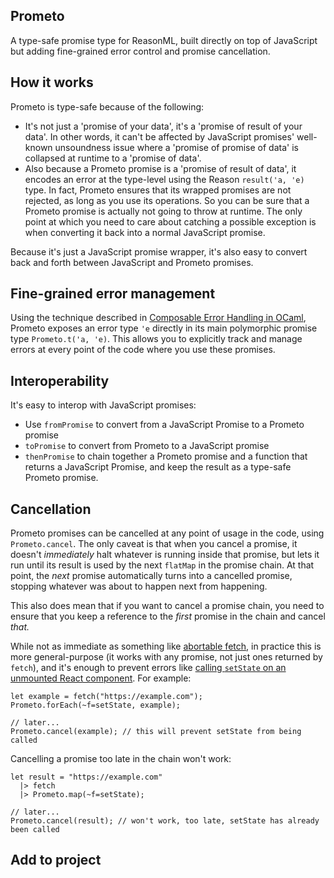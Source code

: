 ## Prometo

A type-safe promise type for ReasonML, built directly on top of
JavaScript but adding fine-grained error control and promise
cancellation.

## How it works

Prometo is type-safe because of the following:

- It's not just a 'promise of your data', it's a 'promise of result of
  your data'. In other words, it can't be affected by JavaScript
  promises' well-known unsoundness issue where a 'promise of promise of
  data' is collapsed at runtime to a 'promise of data'.
- Also because a Prometo promise is a 'promise of result of data', it
  encodes an error at the type-level using the Reason `result('a, 'e)`
  type. In fact, Prometo ensures that its wrapped promises are not
  rejected, as long as you use its operations. So you can be sure that a
  Prometo promise is actually not going to throw at runtime. The only
  point at which you need to care about catching a possible exception is
  when converting it back into a normal JavaScript promise.

Because it's just a JavaScript promise wrapper, it's also easy to
convert back and forth between JavaScript and Prometo promises.

## Fine-grained error management

Using the technique described in
[Composable Error Handling in OCaml](https://keleshev.com/composable-error-handling-in-ocaml),
Prometo exposes an error type `'e` directly in its main polymorphic
promise type `Prometo.t('a, 'e)`. This allows you to explicitly track
and manage errors at every point of the code where you use these
promises.

## Interoperability

It's easy to interop with JavaScript promises:

- Use `fromPromise` to convert from a JavaScript Promise to a Prometo
  promise
- `toPromise` to convert from Prometo to a JavaScript promise
- `thenPromise` to chain together a Prometo promise and a function that
  returns a JavaScript Promise, and keep the result as a type-safe
  Prometo promise.

## Cancellation

Prometo promises can be cancelled at any point of usage in the code,
using `Prometo.cancel`. The only caveat is that when you cancel a
promise, it doesn't _immediately_ halt whatever is running inside that
promise, but lets it run until its result is used by the next `flatMap`
in the promise chain. At that point, the _next_ promise automatically
turns into a cancelled promise, stopping whatever was about to happen
next from happening.

This also does mean that if you want to cancel a promise chain, you need
to ensure that you keep a reference to the _first_ promise in the chain
and cancel _that._

While not as immediate as something like
[abortable fetch](https://developers.google.com/web/updates/2017/09/abortable-fetch),
in practice this is more general-purpose (it works with any promise, not
just ones returned by `fetch`), and it's enough to prevent errors like
[calling `setState` on an unmounted React component](https://reactjs.org/blog/2015/12/16/ismounted-antipattern.html).
For example:

```reason
let example = fetch("https://example.com");
Prometo.forEach(~f=setState, example);

// later...
Prometo.cancel(example); // this will prevent setState from being called
```

Cancelling a promise too late in the chain won't work:

```reason
let result = "https://example.com"
  |> fetch
  |> Prometo.map(~f=setState);

// later...
Prometo.cancel(result); // won't work, too late, setState has already been called
```

## Add to project

